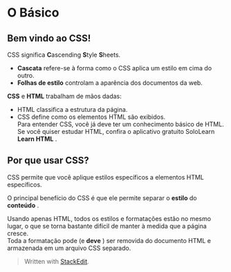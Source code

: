 # O Básico

## Bem vindo ao CSS!
 
  
CSS significa **C**ascending **S**tyle **S**heets.  
  
- **Cascata** refere-se à forma como o CSS aplica um estilo em cima do outro.  
- **Folhas de estilo** controlam a aparência dos documentos da web.  
  
**CSS** e **HTML** trabalham de mãos dadas:  
- HTML classifica a estrutura da página.  
- CSS define como os elementos HTML são exibidos.  
Para entender CSS, você já deve ter um conhecimento básico de HTML.  
Se você quiser estudar HTML, confira o aplicativo gratuito SoloLearn **Learn HTML** .

## Por que usar CSS?
 
  
CSS permite que você aplique estilos específicos a elementos HTML específicos.  
  
O principal benefício do CSS é que ele permite separar o **estilo** do **conteúdo** .  
  
Usando apenas HTML, todos os estilos e formatações estão no mesmo lugar, o que se torna bastante difícil de manter à medida que a página cresce.  
Toda a formatação pode (e **deve** ) ser removida do documento HTML e armazenada em um arquivo CSS separado.




> Written with [StackEdit](https://stackedit.io/).
<!--stackedit_data:
eyJoaXN0b3J5IjpbMTU2NjY4MjA1N119
-->